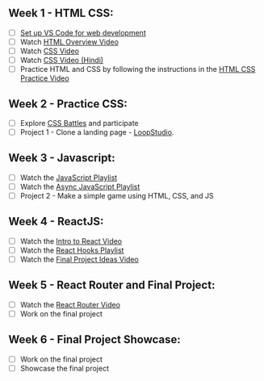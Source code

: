 ## Week 1 - HTML CSS:
- [ ] [Set up VS Code for web development](https://www.freecodecamp.org/news/how-to-set-up-vs-code-for-web-development/)
- [ ] Watch [HTML Overview Video](https://youtu.be/UB1O30fR-EE)
- [ ] Watch [CSS Video](https://youtu.be/OXGznpKZ_sA)
- [ ] Watch [CSS Video (Hindi)](https://youtu.be/WyxzAU3p8CE)
- [ ] Practice HTML and CSS by following the instructions in the [HTML CSS Practice Video](https://youtu.be/p0bGHP-PXD4)

## Week 2 - Practice CSS:
- [ ] Explore [CSS Battles](https://cssbattle.dev/) and participate
- [ ] Project 1 - Clone a landing page - [LoopStudio](https://www.frontendmentor.io/challenges/loopstudios-landing-page-N88J5Onjw).

## Week 3 - Javascript:
- [ ] Watch the [JavaScript Playlist](https://youtube.com/playlist?list=PL4cUxeGkcC9haFPT7J25Q9GRB_ZkFrQAc)
- [ ] Watch the [Async JavaScript Playlist](https://youtube.com/playlist?list=PL4cUxeGkcC9jx2TTZk3IGWKSbtugYdrlu)
- [ ] Project 2 - Make a simple game using HTML, CSS, and JS

## Week 4 - ReactJS:
- [ ] Watch the [Intro to React Video](https://youtu.be/Dorf8i6lCuk)
- [ ] Watch the [React Hooks Playlist](https://youtube.com/playlist?list=PLZlA0Gpn_vH8EtggFGERCwMY5u5hOjf-h)
- [ ] Watch the [Final Project Ideas Video](https://youtu.be/6j9tnGMbm2c)

## Week 5 - React Router and Final Project:
- [ ] Watch the [React Router Video](https://youtu.be/Ul3y1LXxzdU)
- [ ] Work on the final project

## Week 6 - Final Project Showcase:
- [ ] Work on the final project
- [ ] Showcase the final project
